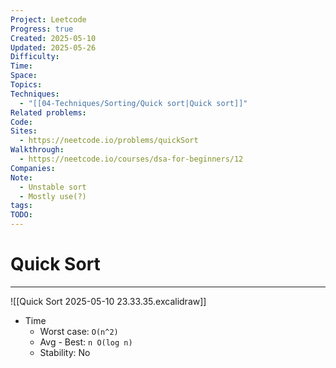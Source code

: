 ```yaml
---
Project: Leetcode
Progress: true
Created: 2025-05-10
Updated: 2025-05-26
Difficulty: 
Time: 
Space: 
Topics: 
Techniques:
  - "[[04-Techniques/Sorting/Quick sort|Quick sort]]"
Related problems: 
Code: 
Sites:
  - https://neetcode.io/problems/quickSort
Walkthrough:
  - https://neetcode.io/courses/dsa-for-beginners/12
Companies: 
Note:
  - Unstable sort
  - Mostly use(?)
tags: 
TODO: 
---
```

# Quick Sort
---

![[Quick Sort 2025-05-10 23.33.35.excalidraw]]


- Time
	- Worst case: `O(n^2)`
	- Avg - Best: `n O(log n)`
	- Stability: No



